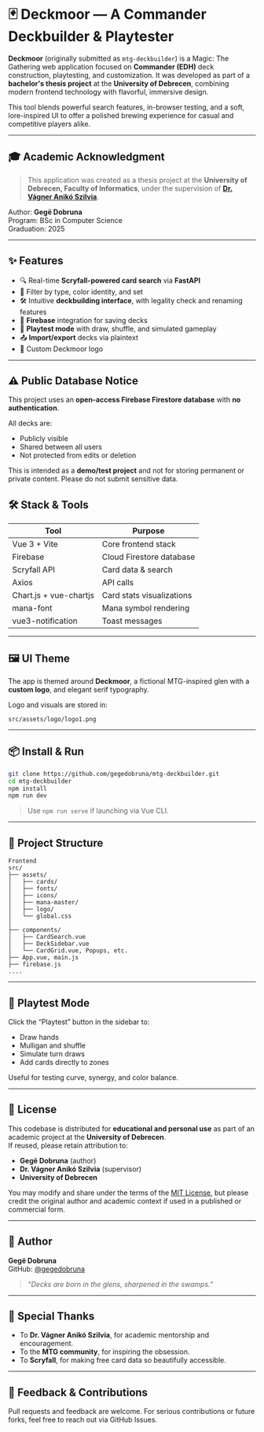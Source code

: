 # 🃏 Deckmoor — A Commander Deckbuilder & Playtester

**Deckmoor** (originally submitted as `mtg-deckbuilder`) is a Magic: The Gathering web application focused on **Commander (EDH)** deck construction, playtesting, and customization. It was developed as part of a **bachelor's thesis project** at the **University of Debrecen**, combining modern frontend technology with flavorful, immersive design.

This tool blends powerful search features, in-browser testing, and a soft, lore-inspired UI to offer a polished brewing experience for casual and competitive players alike.

---

## 🎓 Academic Acknowledgment

> This application was created as a thesis project at the **University of Debrecen, Faculty of Informatics**, under the supervision of [**Dr. Vágner Anikó Szilvia**](https://inf.unideb.hu/en/people/aniko.vagner).

Author: **Gegë Dobruna**  
Program: BSc in Computer Science  
Graduation: 2025

---

## ✨ Features

- 🔍 Real-time **Scryfall-powered card search** via **FastAPI**
- 🎴 Filter by type, color identity, and set
- 🛠️ Intuitive **deckbuilding interface**, with legality check and renaming features
- 💾 **Firebase** integration for saving decks
- 🧪 **Playtest mode** with draw, shuffle, and simulated gameplay
- 📤 **Import/export** decks via plaintext
- 🎨 Custom Deckmoor logo

---

## ⚠️ Public Database Notice

This project uses an **open-access Firebase Firestore database** with **no authentication**.

All decks are:
- Publicly visible
- Shared between all users
- Not protected from edits or deletion

This is intended as a **demo/test project** and not for storing permanent or private content. Please do not submit sensitive data.

## 🛠️ Stack & Tools

| Tool | Purpose |
|------|---------|
| Vue 3 + Vite | Core frontend stack |
| Firebase | Cloud Firestore database |
| Scryfall API | Card data & search |
| Axios | API calls |
| Chart.js + vue-chartjs | Card stats visualizations |
| mana-font | Mana symbol rendering |
| vue3-notification | Toast messages |

---

## 🖼️ UI Theme

The app is themed around **Deckmoor**, a fictional MTG-inspired glen with a **custom logo**, and elegant serif typography.

Logo and visuals are stored in:
```
src/assets/logo/logo1.png
```
---

## 📦 Install & Run

```bash
git clone https://github.com/gegedobruna/mtg-deckbuilder.git
cd mtg-deckbuilder
npm install
npm run dev
```

> Use `npm run serve` if launching via Vue CLI.

---

## 📁 Project Structure

```
Frontend
src/
├── assets/
│   ├── cards/
│   ├── fonts/
│   ├── icons/
│   ├── mana-master/
│   ├── logo/               
│   └── global.css              
│
├── components/
│   ├── CardSearch.vue    
│   ├── DeckSidebar.vue    
│   └── CardGrid.vue, Popups, etc.
├── App.vue, main.js
├── firebase.js
....
```

---

## 🧪 Playtest Mode

Click the “Playtest” button in the sidebar to:

- Draw hands
- Mulligan and shuffle
- Simulate turn draws
- Add cards directly to zones

Useful for testing curve, synergy, and color balance.

---

## 🧱 License

This codebase is distributed for **educational and personal use** as part of an academic project at the **University of Debrecen**.  
If reused, please retain attribution to:

- **Gegë Dobruna** (author)  
- **Dr. Vágner Anikó Szilvia** (supervisor)  
- **University of Debrecen**

You may modify and share under the terms of the [MIT License](https://opensource.org/licenses/MIT), but please credit the original author and academic context if used in a published or commercial form.

---

## 👤 Author

**Gegë Dobruna**  
GitHub: [@gegedobruna](https://github.com/gegedobruna)

> *“Decks are born in the glens, sharpened in the swamps.”*

---

## 🙌 Special Thanks

- To **Dr. Vágner Anikó Szilvia**, for academic mentorship and encouragement.
- To the **MTG community**, for inspiring the obsession.
- To **Scryfall**, for making free card data so beautifully accessible.

---

## 📮 Feedback & Contributions

Pull requests and feedback are welcome. For serious contributions or future forks, feel free to reach out via GitHub Issues.
